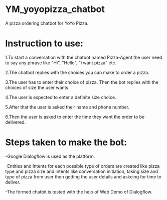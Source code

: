 # YM_yoyopizza_chatbot
A pizza ordering chatbot for YoYo Pizza.


# Instruction to use:

1.To start a conversation with the chatbot named Pizza-Agent the user need to say any phrase like "Hi", "Hello", "i want pizza" etc.

2.The chatbot replies with the choices you can make to order a pizza.

3.The user has to enter their choice of pizza. Then the bot replies with the choices of size the user wants.

4.The user is expected to enter a definite size choice.

5.After that the user is asked their name and phone number.

6.Then the user is asked to enter the time they want the order to be delivered.



# Steps taken to make the bot:
-Google Dialogflow is used as the platform.

-Entities and Intents for each possible type of orders are created like pizza type and pizza size and intents like conversation initiation, taking size and type of pizza from user
 then getting the user details and askeing for time to deliver.
 
 -The formed chatbit is tested with the help of Web Demo of Dialogflow.
